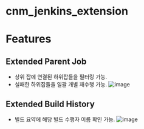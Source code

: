 # cnm_jenkins_extension

# Features
## Extended Parent Job
- 상위 잡에 연결된 하위잡들을 필터링 가능.
- 실패한 하위잡들을 일괄 개별 재수행 가능.
![image](https://user-images.githubusercontent.com/41153640/231343560-45e8d61b-549e-4c55-98e8-c5ee42571eb1.png)

## Extended Build History
- 빌드 요약에 해당 빌드 수행자 이름 확인 가능. 
![image](https://user-images.githubusercontent.com/41153640/231343035-a32a31a3-32fd-4b78-b52d-866840887bc4.png)
